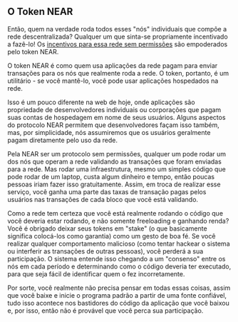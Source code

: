 ## O Token NEAR

Então, quem na verdade roda todos esses "nós" individuais que compõe a rede descentralizada? Qualquer um que sinta-se propriamente incentivado a fazê-lo! Os [incentivos para essa rede sem permissões](https://near.org/blog/near-protocol-economics/) são empoderados pelo token NEAR.

O token NEAR é como quem usa aplicações da rede pagam para enviar transações para os nós que realmente roda a rede. O token, portanto, é um utilitário - se você mantê-lo, você pode usar aplicações hospedados na rede.

Isso é um pouco diferente na web de hoje, onde aplicações são propriedade de desenvolvedores individuais ou corporações que pagam suas contas de hospedagem em nome de seus usuários. Alguns aspectos do protocolo NEAR permitem que desenvolvedores façam isso também, mas, por simplicidade, nós assumiremos que os usuários geralmente pagam diretamente pelo uso da rede.

Pela NEAR ser um protocolo sem permissões, qualquer um pode rodar um dos nós que operam a rede validando as transações que foram enviadas para a rede. Mas rodar uma infraestrutura, mesmo um simples código que pode rodar de um laptop, custa algum dinheiro e tempo, então poucas pessoas iriam fazer isso gratuitamente. Assim, em troca de realizar esse serviço, você ganha uma parte das taxas de transação pagas pelos usuários nas transações de cada bloco que você está validando.

Como a rede tem certeza que você está realmente rodando o código que você deveria estar rodando, e não somente freeloading e ganhando renda? Você é obrigado deixar seus tokens em "stake" (o que basicamente significa colocá-los como garantia) como um gesto de boa fé. Se você realizar qualquer comportamento malicioso (como tentar hackear o sistema ou interferir as transações de outras pessoas), você perderá a sua participação. O sistema entende isso chegando a um "consenso" entre os nós em cada período e determinando como o código deveria ter executado, para que seja fácil de identificar quem o fez incorretamente.

Por sorte, você realmente não precisa pensar em todas essas coisas, assim que você baixe e inicie o programa padrão a partir de uma fonte confiável, tudo isso acontece nos bastidores do código da aplicação que você baixou e, por isso, então não é provável que você perca sua participação.
